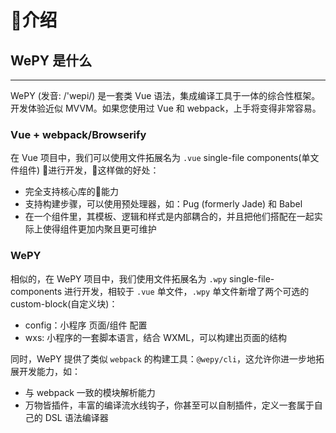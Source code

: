 # 介绍

## WePY 是什么

---

WePY (发音: /'wepi/) 是一套类 Vue 语法，集成编译工具于一体的综合性框架。开发体验近似 MVVM。如果您使用过 Vue 和 webpack，上手将变得非常容易。

### Vue + webpack/Browserify

在 Vue 项目中，我们可以使用文件拓展名为 ```.vue``` single-file components(单文件组件) 进行开发，这样做的好处：

- 完全支持核心库的能力
- 支持构建步骤，可以使用预处理器，如：Pug (formerly Jade) 和 Babel
- 在一个组件里，其模板、逻辑和样式是内部耦合的，并且把他们搭配在一起实际上使得组件更加内聚且更可维护

### WePY

相似的，在 WePY 项目中，我们使用文件拓展名为 ```.wpy``` single-file-components 进行开发，相较于 ```.vue``` 单文件，```.wpy``` 单文件新增了两个可选的 custom-block(自定义块)：

- config：小程序 页面/组件 配置
- wxs: 小程序的一套脚本语言，结合 WXML，可以构建出页面的结构

同时，WePY 提供了类似 ```webpack``` 的构建工具：```@wepy/cli```，这允许你进一步地拓展开发能力，如：

- 与 webpack 一致的模块解析能力
- 万物皆插件，丰富的编译流水线钩子，你甚至可以自制插件，定义一套属于自己的 DSL 语法编译器


